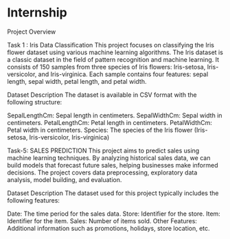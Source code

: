# Internship

Project Overview

Task 1 :  Iris Data Classification
This project focuses on classifying the Iris flower dataset using various machine learning algorithms. The Iris dataset is a classic dataset in the field of pattern recognition and machine learning. It consists of 150 samples from three species of Iris flowers: Iris-setosa, Iris-versicolor, and Iris-virginica. Each sample contains four features: sepal length, sepal width, petal length, and petal width.

Dataset Description
The dataset is available in CSV format with the following structure:

SepalLengthCm: Sepal length in centimeters.
SepalWidthCm: Sepal width in centimeters.
PetalLengthCm: Petal length in centimeters.
PetalWidthCm: Petal width in centimeters.
Species: The species of the Iris flower (Iris-setosa, Iris-versicolor, Iris-virginica)


Task-5: SALES PREDICTION 
This project aims to predict sales using machine learning techniques. By analyzing historical sales data, we can build models that forecast future sales, helping businesses make informed decisions. The project covers data preprocessing, exploratory data analysis, model building, and evaluation.

Dataset Description
The dataset used for this project typically includes the following features:

Date: The time period for the sales data.
Store: Identifier for the store.
Item: Identifier for the item.
Sales: Number of items sold.
Other Features: Additional information such as promotions, holidays, store location, etc.

